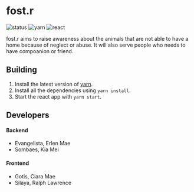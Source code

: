 # fost.r
![status](https://img.shields.io/badge/status-development-yellow.svg)
![yarn](https://img.shields.io/badge/yarn-v0.24.5-green.svg)
![react](https://img.shields.io/badge/react-v15.5.4-green.svg)

fost.r aims to raise awareness about the animals that are not able to have a home because of neglect or abuse. It will also serve people who needs to have compoanion or friend.

## Building
1. Install the latest version of [yarn](http://www.yarnpkg.com/).
2. Install all the dependencies using `yarn install`.
3. Start the react app with `yarn start`.

## Developers
#### Backend
* Evangelista, Erlen Mae
* Sombaes, Kia Mei

#### Frontend
* Gotis, Ciara Mae
* Silaya, Ralph Lawrence
